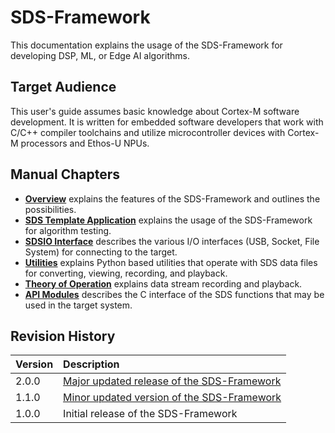 # SDS-Framework

This documentation explains the usage of the SDS-Framework for developing DSP, ML, or Edge AI algorithms.

## Target Audience

This user's guide assumes basic knowledge about Cortex-M software development. It is written for embedded software developers that work with C/C++ compiler toolchains and utilize microcontroller devices with Cortex-M processors and Ethos-U NPUs.

## Manual Chapters

- [**Overview**](overview.md) explains the features of the SDS-Framework and outlines the possibilities.
- [**SDS Template Application**](template.md) explains the usage of the SDS-Framework for algorithm testing.
- [**SDSIO Interface**](sdsio.md) describes the various I/O interfaces (USB, Socket, File System) for connecting to the target.
- [**Utilities**](utilities.md) explains Python based utilities that operate with SDS data files for converting, viewing, recording, and playback.
- [**Theory of Operation**](theory.md) explains data stream recording and playback.
- [**API Modules**](SDS_API/modules.md) describes the C interface of the SDS functions that may be used in the target system.

## Revision History

Version            | Description
:------------------|:-------------------------
2.0.0              | [Major updated release of the SDS-Framework](https://github.com/ARM-software/SDS-Framework/releases/tag/v2.0.0)
1.1.0              | [Minor updated version of the SDS-Framework](https://github.com/ARM-software/SDS-Framework/releases/tag/v1.1.0)
1.0.0              | Initial release of the SDS-Framework
